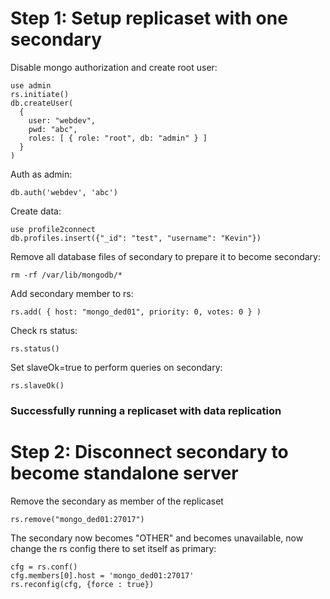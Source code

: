 # Step 1: Setup replicaset with one secondary

Disable mongo authorization and create root user:

```
use admin
rs.initiate()
db.createUser(
  {
    user: "webdev",
    pwd: "abc",
    roles: [ { role: "root", db: "admin" } ]
  }
)
```

Auth as admin:

```
db.auth('webdev', 'abc')
```

Create data:

```
use profile2connect
db.profiles.insert({"_id": "test", "username": "Kevin"})
```

Remove all database files of secondary to prepare it to become secondary:

```
rm -rf /var/lib/mongodb/*
```

Add secondary member to rs:

```
rs.add( { host: "mongo_ded01", priority: 0, votes: 0 } )
```

Check rs status:

```
rs.status()
```

Set slaveOk=true to perform queries on secondary:

```
rs.slaveOk()
```

### Successfully running a replicaset with data replication

# Step 2: Disconnect secondary to become standalone server 

Remove the secondary as member of the replicaset

```
rs.remove("mongo_ded01:27017")
```

The secondary now becomes "OTHER" and becomes unavailable, now change the rs config there to set itself as primary:

```
cfg = rs.conf()
cfg.members[0].host = 'mongo_ded01:27017'
rs.reconfig(cfg, {force : true})
```
